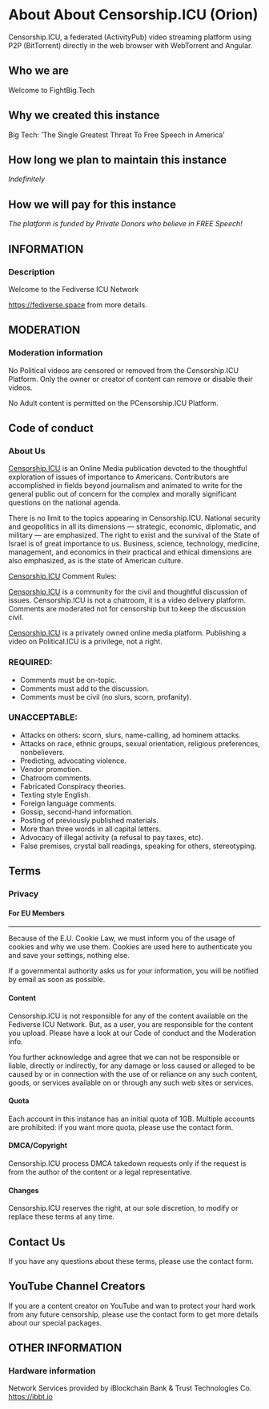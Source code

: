 # About About Censorship.ICU (Orion)


Censorship.ICU, a federated (ActivityPub) video streaming platform using P2P (BitTorrent) directly in the web browser with WebTorrent and Angular.

## Who we are
Welcome to FightBig.Tech

## Why we created this instance
Big Tech: ’The Single Greatest Threat To Free Speech in America’

## How long we plan to maintain this instance
_Indefinitely_

## How we will pay for this instance
_The platform is funded by Private Donors who believe in FREE Speech!_

## INFORMATION

### Description

Welcome to the Fediverse ICU Network

https://fediverse.space from more details.

## MODERATION

### Moderation information

No Political videos are censored or removed from the Censorship.ICU Platform. Only the owner or creator of content can remove or disable their videos.

No Adult content is permitted on the PCensorship.ICU Platform.

## Code of conduct

### About Us

[Censorship.ICU](Censorship.ICU) is an Online Media publication devoted to the thoughtful exploration of issues of importance to Americans. Contributors are accomplished in fields beyond journalism and animated to write for the general public out of concern for the complex and morally significant questions on the national agenda.

There is no limit to the topics appearing in Censorship.ICU. National security and geopolitics in all its dimensions — strategic, economic, diplomatic, and military — are emphasized. The right to exist and the survival of the State of Israel is of great importance to us. Business, science, technology, medicine, management, and economics in their practical and ethical dimensions are also emphasized, as is the state of American culture.

[Censorship.ICU](Censorship.ICU) Comment Rules:

[Censorship.ICU](Censorship.ICU) is a community for the civil and thoughtful discussion of issues. Censorship.ICU is not a chatroom, it is a video delivery platform. Comments are moderated not for censorship but to keep the discussion civil.

[Censorship.ICU](Censorship.ICU) is a privately owned online media platform. Publishing a video on Political.ICU is a privilege, not a right.

### REQUIRED:

* Comments must be on-topic.
* Comments must add to the discussion.
* Comments must be civil (no slurs, scorn, profanity).

### UNACCEPTABLE:

* Attacks on others: scorn, slurs, name-calling, ad hominem attacks.
* Attacks on race, ethnic groups, sexual orientation, religious preferences, nonbelievers.
* Predicting, advocating violence.
* Vendor promotion.
* Chatroom comments.
* Fabricated Conspiracy theories.
* Texting style English.
* Foreign language comments.
* Gossip, second-hand information.
* Posting of previously published materials.
* More than three words in all capital letters.
* Advocacy of illegal activity (a refusal to pay taxes, etc).
* False premises, crystal ball readings, speaking for others, stereotyping.

## Terms

### Privacy

#### For EU Members
________________________________________________________

Because of the E.U. Cookie Law, we must inform you of the usage of cookies and why we use them. Cookies are used here to authenticate you and save your settings, nothing else.

If a governmental authority asks us for your information, you will be notified by email as soon as possible.

#### Content

Censorship.ICU is not responsible for any of the content available on the Fediverse ICU Network. But, as a user, you are responsible for the content you upload. Please have a look at our Code of conduct and the Moderation info.

You further acknowledge and agree that we can not be responsible or liable, directly or indirectly, for any damage or loss caused or alleged to be caused by or in connection with the use of or reliance on any such content, goods, or services available on or through any such web sites or services.

#### Quota

Each account in this instance has an initial quota of 1GB.
Multiple accounts are prohibited: if you want more quota, please use the contact form.

#### DMCA/Copyright

Censorship.ICU process DMCA takedown requests only if the request is from the author of the content or a legal representative.

#### Changes

Censorship.ICU reserves the right, at our sole discretion, to modify or replace these terms at any time.

## Contact Us

If you have any questions about these terms, please use the contact form.

## YouTube Channel Creators

If you are a content creator on YouTube and wan to protect your hard work from any future censorship, please use the contact form to get more details about our special packages.

## OTHER INFORMATION

### Hardware information

Network Services provided by iBlockchain Bank & Trust Technologies Co. https://ibbt.io

